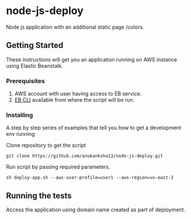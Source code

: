 # node-js-deploy

Node js application with an additional static page /colors.

## Getting Started

These instructions will get you an application running on AWS instance using Elastic Beanstalk.

### Prerequisites

1. AWS account with user having access to EB service.
2. [EB CLI](https://docs.aws.amazon.com/elasticbeanstalk/latest/dg/eb-cli3.html) available from where the script will be run.

### Installing

A step by step series of examples that tell you how to get a development env running

Clone repository to get the script

```
git clone https://github.com/anukanksha13/node-js-deploy.git
```

Run script by passing required parameters.

```
sh deploy-app.sh --aws-user-profile=user1 --aws-region=us-east-2
```

## Running the tests

Access the application using domain name created as part of deployment.
